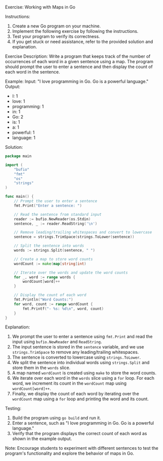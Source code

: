 Exercise: Working with Maps in Go

Instructions:
1. Create a new Go program on your machine.
2. Implement the following exercise by following the instructions.
3. Test your program to verify its correctness.
4. If you get stuck or need assistance, refer to the provided solution and explanation.

Exercise Description:
Write a program that keeps track of the number of occurrences of each word in a given sentence using a map. The program should prompt the user to enter a sentence and then display the count of each word in the sentence.

Example:
Input: "I love programming in Go. Go is a powerful language."
Output:
- I: 1
- love: 1
- programming: 1
- in: 1
- Go: 2
- is: 1
- a: 1
- powerful: 1
- language: 1

Solution:

```go
package main

import (
	"bufio"
	"fmt"
	"os"
	"strings"
)

func main() {
	// Prompt the user to enter a sentence
	fmt.Print("Enter a sentence: ")

	// Read the sentence from standard input
	reader := bufio.NewReader(os.Stdin)
	sentence, _ := reader.ReadString('\n')

	// Remove leading/trailing whitespaces and convert to lowercase
	sentence = strings.TrimSpace(strings.ToLower(sentence))

	// Split the sentence into words
	words := strings.Split(sentence, " ")

	// Create a map to store word counts
	wordCount := make(map[string]int)

	// Iterate over the words and update the word counts
	for _, word := range words {
		wordCount[word]++
	}

	// Display the count of each word
	fmt.Println("Word Counts:")
	for word, count := range wordCount {
		fmt.Printf("- %s: %d\n", word, count)
	}
}
```

Explanation:
1. We prompt the user to enter a sentence using `fmt.Print` and read the input using `bufio.NewReader` and `ReadString`.
2. The input sentence is stored in the `sentence` variable, and we use `strings.TrimSpace` to remove any leading/trailing whitespaces.
3. The sentence is converted to lowercase using `strings.ToLower`.
4. We split the sentence into individual words using `strings.Split` and store them in the `words` slice.
5. A map named `wordCount` is created using `make` to store the word counts.
6. We iterate over each word in the `words` slice using a `for` loop. For each word, we increment its count in the `wordCount` map using `wordCount[word]++`.
7. Finally, we display the count of each word by iterating over the `wordCount` map using a `for` loop and printing the word and its count.

Testing:
1. Build the program using `go build` and run it.
2. Enter a sentence, such as "I love programming in Go. Go is a powerful language."
3. Verify that the program displays the correct count of each word as shown in the example output.

Note: Encourage students to experiment with different sentences to test the program's functionality and explore the behavior of maps in Go.